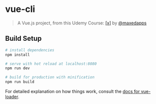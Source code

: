 # vue-cli

> A Vue.js project, from this Udemy Course: [[x]](https://www.udemy.com/vuejs-2-the-complete-guide/learn/v4/content) by [@maxedapps](https://twitter.com/maxedapps)

## Build Setup

``` bash
# install dependencies
npm install

# serve with hot reload at localhost:8080
npm run dev

# build for production with minification
npm run build
```

For detailed explanation on how things work, consult the [docs for vue-loader](http://vuejs.github.io/vue-loader).
